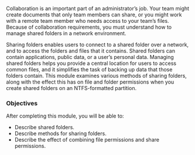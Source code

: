 Collaboration is an important part of an administrator’s job. Your team might create documents that only team members can share, or you might work with a remote team member who needs access to your team’s files. Because of collaboration requirements, you must understand how to manage shared folders in a network environment.

Sharing folders enables users to connect to a shared folder over a network, and to access the folders and files that it contains. Shared folders can contain applications, public data, or a user’s personal data. Managing shared folders helps you provide a central location for users to access common files, and it simplifies the task of backing up data that those folders contain. This module examines various methods of sharing folders, along with the effect this has on file and folder permissions when you create shared folders on an NTFS-formatted partition.

### Objectives 

After completing this module, you will be able to:

 -  Describe shared folders.
 -  Describe methods for sharing folders.
 -  Describe the effect of combining file permissions and share permissions.
